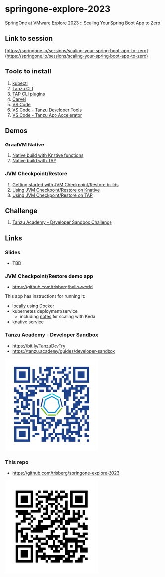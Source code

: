 # springone-explore-2023

SpringOne at VMware Explore 2023 :: Scaling Your Spring Boot App to Zero

## Link to session

[https://springone.io/sessions/scaling-your-spring-boot-app-to-zero](https://springone.io/sessions/scaling-your-spring-boot-app-to-zero)

## Tools to install

1. [kubectl](https://kubernetes.io/docs/tasks/tools/#kubectl)
1. [Tanzu CLI](https://github.com/vmware-tanzu/tanzu-cli/blob/main/docs/quickstart/install.md#from-the-binary-releases-in-github-project)
1. [TAP CLI plugins](https://docs.vmware.com/en/VMware-Tanzu-Application-Platform/1.6/tap/install-tanzu-cli.html#install-tanzu-cli-plugins-5)
1. [Carvel](https://carvel.dev/)
1. [VS Code](https://code.visualstudio.com/download)
1. [VS Code - Tanzu Developer Tools](https://marketplace.visualstudio.com/items?itemName=vmware.tanzu-dev-tools)
1. [VS Code - Tanzu App Accelerator](https://marketplace.visualstudio.com/items?itemName=vmware.tanzu-app-accelerator)

## Demos

### GraalVM Native

1. [Native build with Knative functions](Knative-func.md)
1. [Native build with TAP](TAP-native-build.md)

### JVM Checkpoint/Restore

1. [Getting started with JVM Checkpoint/Restore builds](JVM-checkpoint-restore.md)
1. [Using JVM Checkpoint/Restore on Knative](Knative-checkpoint-restore.md)
1. [Using JVM Checkpoint/Restore on TAP](TAP-checkpoint-restore.md)

## Challenge

1. [Tanzu Academy - Developer Sandbox Challenge](Sandbox-challenge.md)

## Links

### Slides

- TBD

### JVM Checkpoint/Restore demo app

- https://github.com/trisberg/hello-world

This app has instructions for running it:
- locally using Docker
- kubernetes deployment/service
    - including [notes](https://github.com/trisberg/hello-world/blob/main/keda/README.md) for scaling with Keda
- knative service

### Tanzu Academy - Developer Sandbox

- https://bit.ly/TanzuDevTry
- https://tanzu.academy/guides/developer-sandbox

<img src="images/bit.ly_TanzuDevTry.png" alt="QR Code" width="300"/>

### This repo

- https://github.com/trisberg/springone-explore-2023

![QR Code](images/springone-explore-2023.png)
